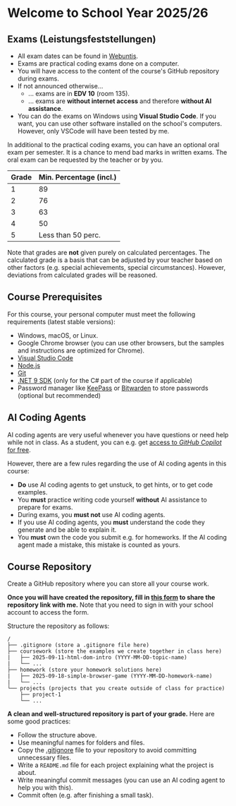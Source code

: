 # Welcome to School Year 2025/26

## Exams (Leistungsfeststellungen)

* All exam dates can be found in [Webuntis](https://mese.webuntis.com/).
* Exams are practical coding exams done on a computer.
* You will have access to the content of the course's GitHub repository during exams.
* If not announced otherwise...
    * ... exams are in **EDV 10** (room 135).
    * ... exams are **without internet access** and therefore **without AI assistance**.
* You can do the exams on Windows using **Visual Studio Code**. If you want, you can use other software installed on the school's computers. However, only VSCode will have been tested by me.

In additional to the practical coding exams, you can have an optional oral exam per semester. It is a chance to mend bad marks in written exams. The oral exam can be requested by the teacher or by you.

| Grade | Min. Percentage (incl.) |
| ----- | ----------------------- |
| 1     | 89                      |
| 2     | 76                      |
| 3     | 63                      |
| 4     | 50                      |
| 5     | Less than 50 perc.      |

Note that grades are **not** given purely on calculated percentages. The calculated grade is a basis that can be adjusted by your teacher based on other factors (e.g. special achievements, special circumstances). However, deviations from calculated grades will be reasoned.

## Course Prerequisites

For this course, your personal computer must meet the following requirements (latest stable versions):

* Windows, macOS, or Linux.
* Google Chrome browser (you can use other browsers, but the samples and instructions are optimized for Chrome).
* [Visual Studio Code](https://code.visualstudio.com/)
* [Node.js](https://nodejs.org/)
* [Git](https://git-scm.com/)
* [.NET 9 SDK](https://dotnet.microsoft.com/en-us/download/dotnet/9.0) (only for the C# part of the course if applicable)
* Password manager like [KeePass](https://keepass.info/) or [Bitwarden](https://bitwarden.com/) to store passwords (optional but recommended)

## AI Coding Agents

AI coding agents are very useful whenever you have questions or need help while not in class. As a student, you can e.g. get [access to _GitHub Copilot_ for free](https://docs.github.com/en/education/about-github-education/github-education-for-students/apply-to-github-education-as-a-student).

However, there are a few rules regarding the use of AI coding agents in this course:

* **Do** use AI coding agents to get unstuck, to get hints, or to get code examples.
* You **must** practice writing code yourself **without** AI assistance to prepare for exams.
* During exams, you **must not** use AI coding agents.
* If you use AI coding agents, you **must** understand the code they generate and be able to explain it.
* You **must** own the code you submit e.g. for homeworks. If the AI coding agent made a mistake, this mistake is counted as yours.

## Course Repository

Create a GitHub repository where you can store all your course work.

**Once you will have created the repository, fill in [this form](https://forms.office.com/e/RrVjubivdR) to share the repository link with me.** Note that you need to sign in with your school account to access the form.

Structure the repository as follows:

```
/
├── .gitignore (store a .gitignore file here)
├── coursework (store the examples we create together in class here)
|   ├── 2025-09-11-html-dom-intro (YYYY-MM-DD-topic-name)
|   └── ...
├── homework (store your homework solutions here)
|   ├── 2025-09-18-simple-browser-game (YYYY-MM-DD-homework-name)
|   └── ...
└── projects (projects that you create outside of class for practice)
    ├── project-1
    └── ...
```

**A clean and well-structured repository is part of your grade.** Here are some good practices:

* Follow the structure above.
* Use meaningful names for folders and files.
* Copy the [.gitignore](.gitignore) file to your repository to avoid committing unnecessary files.
* Write a `README.md` file for each project explaining what the project is about.
* Write meaningful commit messages (you can use an AI coding agent to help you with this).
* Commit often (e.g. after finishing a small task).
